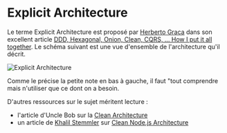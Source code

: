 # Explicit Architecture

Le terme Explicit Architecture est proposé par [Herberto Graca](https://herbertograca.com/)
dans son excellent article [DDD, Hexagonal, Onion, Clean, CQRS, ... How I put it all together](https://herbertograca.com/2017/11/16/explicit-architecture-01-ddd-hexagonal-onion-clean-cqrs-how-i-put-it-all-together/).
Le schéma suivant est une vue d'ensemble de l'architecture qu'il décrit.

![Explicit Architecture](https://docs.google.com/drawings/d/e/2PACX-1vQ5ps72uaZcEJzwnJbPhzUfEeBbN6CJ04j7hl2i3K2HHatNcsoyG2tgX2vnrN5xxDKLp5Jm5bzzmZdv/pub?w=960&h=657)

Comme le précise la petite note en bas à gauche, il faut "tout comprendre mais n'utiliser que ce dont on a besoin.

D'autres ressources sur le sujet méritent lecture :
- l'article d'Uncle Bob sur la [Clean Architecture](https://blog.cleancoder.com/uncle-bob/2012/08/13/the-clean-architecture.html)
- un article de [Khalil Stemmler](https://khalilstemmler.com/) sur
  [Clean Node.js Architecture](https://khalilstemmler.com/articles/enterprise-typescript-nodejs/clean-nodejs-architecture/)
